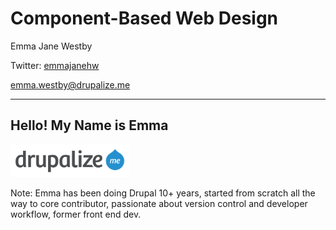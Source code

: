 # Component-Based Web Design

Emma Jane Westby 

Twitter: [emmajanehw](http://twitter.com/emmajanehw)

[emma.westby@drupalize.me](mailto:emma.westby@drupalize.me)

-----
## Hello! My Name is Emma

<!-- .slide: data-background-image="assets/beesuit.jpg" -->
<!-- .slide: data-background-position="top left" -->
<!-- .slide: data-state="bgimage" -->

<a href="http://drupalize.me"><img class="fragment" style="background-color: white; padding: .5em; border: none" src="../lib/themes/drupalize.me/images/drupalizeme-logo.png" class="no-border" width="35%" class="left" style="padding-top: 10px;" alt="Drupalize.Me logo"/></a>

Note: Emma has been doing Drupal 10+ years, started from scratch all the way to core contributor, passionate about version control and developer workflow, former front end dev.